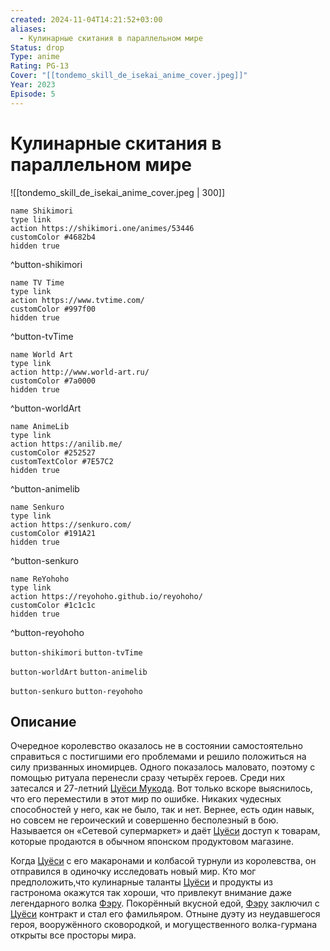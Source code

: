 ```yaml
---
created: 2024-11-04T14:21:52+03:00
aliases:
  - Кулинарные скитания в параллельном мире
Status: drop
Type: anime
Rating: PG-13
Cover: "[[tondemo_skill_de_isekai_anime_cover.jpeg]]"
Year: 2023
Episode: 5
---
```


# Кулинарные скитания в параллельном мире

![[tondemo_skill_de_isekai_anime_cover.jpeg | 300]]

```button
name Shikimori
type link
action https://shikimori.one/animes/53446
customColor #4682b4
hidden true
```
^button-shikimori

```button
name TV Time
type link
action https://www.tvtime.com/
customColor #997f00
hidden true
```
^button-tvTime

```button
name World Art
type link
action http://www.world-art.ru/
customColor #7a0000
hidden true
```
^button-worldArt

```button
name AnimeLib
type link
action https://anilib.me/
customColor #252527
customTextColor #7E57C2
hidden true
```
^button-animelib

```button
name Senkuro
type link
action https://senkuro.com/
customColor #191A21
hidden true
```
^button-senkuro

```button
name ReYohoho
type link
action https://reyohoho.github.io/reyohoho/
customColor #1c1c1c
hidden true
```
^button-reyohoho

`button-shikimori` `button-tvTime`

`button-worldArt` `button-animelib`

`button-senkuro` `button-reyohoho`

## Описание

Очередное королевство оказалось не в состоянии самостоятельно справиться с постигшими его проблемами и решило положиться на силу призванных иномирцев. Одного показалось маловато, поэтому с помощью ритуала перенесли сразу четырёх героев. Среди них затесался и 27-летний [Цуёси Мукода](https://shikimori.one/characters/173846-tsuyoshi-mukouda). Вот только вскоре выяснилось, что его переместили в этот мир по ошибке. Никаких чудесных способностей у него, как не было, так и нет. Вернее, есть один навык, но совсем не героический и совершенно бесполезный в бою. Называется он «Сетевой супермаркет» и даёт [Цуёси](https://shikimori.one/characters/173846-tsuyoshi-mukouda) доступ к товарам, которые продаются в обычном японском продуктовом магазине.

Когда [Цуёси](https://shikimori.one/characters/173846-tsuyoshi-mukouda) с его макаронами и колбасой турнули из королевства, он отправился в одиночку исследовать новый мир. Кто мог предположить,что кулинарные таланты [Цуёси](https://shikimori.one/characters/173846-tsuyoshi-mukouda) и продукты из гастронома окажутся так хороши, что привлекут внимание даже легендарного волка [Фэру](https://shikimori.one/characters/173843-fel). Покорённый вкусной едой, [Фэру](https://shikimori.one/characters/173843-fel) заключил с [Цуёси](https://shikimori.one/characters/173846-tsuyoshi-mukouda) контракт и стал его фамильяром. Отныне дуэту из неудавшегося героя, вооружённого сковородкой, и могущественного волка-гурмана открыты все просторы мира.
